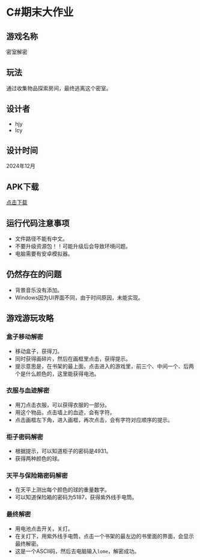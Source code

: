 # C#期末大作业

## 游戏名称
密室解密

## 玩法
通过收集物品探索房间，最终逃离这个密室。

## 设计者
- hjy
- lcy

## 设计时间
2024年12月

## APK下载
[点击下载](com.companyname.games.apk)

## 运行代码注意事项
- 文件路径不能有中文。
- 不要升级资源包！！可能升级后会导致环境问题。
- 电脑需要有安卓模拟器。

## 仍然存在的问题
- 背景音乐没有添加。
- Windows因为UI界面不同，由于时间原因，未能实现。

## 游戏游玩攻略
### 盒子移动解密
- 移动盒子，获得刀。
- 同时获得画碎片，然后在画框里点击，获得提示。
- 提示意思是，在书架的最上面，点击进入的游戏里，前三个、中间一个、后两个是什么颜色的，这里能获得电池。

### 衣服与血迹解密
- 用刀点击衣服，可以获得衣服的一部分。
- 用这个物品，点击墙上的血迹，会有字符。
- 点击画框左下角，进入画框，再次点击，会有字符对应顺序的提示。

### 柜子密码解密
- 根据提示，可以知道柜子的密码是4931。
- 获得两种颜色的球。

### 天平与保险箱密码解密
- 在天平上测出每个颜色的球的重量数字。
- 可以知道保险箱的密码为5187，获得紫外线手电筒。

### 最终解密
- 用电池点击开关，关灯。
- 在关灯下，用紫外线手电筒，点击一个书架的最左边的书里面的界面，会显示最终解密。
- 这是一个ASCII码，然后去电脑输入`lome`，解密成功。



